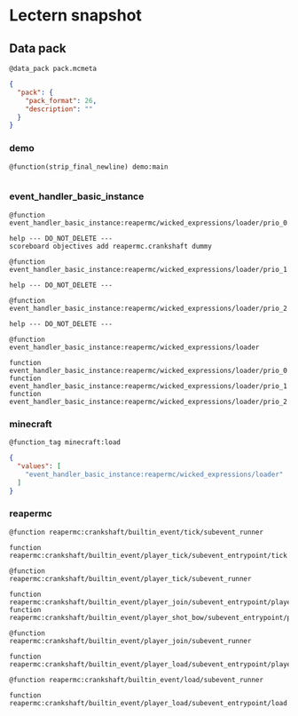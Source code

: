 # Lectern snapshot

## Data pack

`@data_pack pack.mcmeta`

```json
{
  "pack": {
    "pack_format": 26,
    "description": ""
  }
}
```

### demo

`@function(strip_final_newline) demo:main`

```mcfunction

```

### event_handler_basic_instance

`@function event_handler_basic_instance:reapermc/wicked_expressions/loader/prio_0`

```mcfunction
help --- DO_NOT_DELETE ---
scoreboard objectives add reapermc.crankshaft dummy
```

`@function event_handler_basic_instance:reapermc/wicked_expressions/loader/prio_1`

```mcfunction
help --- DO_NOT_DELETE ---
```

`@function event_handler_basic_instance:reapermc/wicked_expressions/loader/prio_2`

```mcfunction
help --- DO_NOT_DELETE ---
```

`@function event_handler_basic_instance:reapermc/wicked_expressions/loader`

```mcfunction
function event_handler_basic_instance:reapermc/wicked_expressions/loader/prio_0
function event_handler_basic_instance:reapermc/wicked_expressions/loader/prio_1
function event_handler_basic_instance:reapermc/wicked_expressions/loader/prio_2
```

### minecraft

`@function_tag minecraft:load`

```json
{
  "values": [
    "event_handler_basic_instance:reapermc/wicked_expressions/loader"
  ]
}
```

### reapermc

`@function reapermc:crankshaft/builtin_event/tick/subevent_runner`

```mcfunction
function reapermc:crankshaft/builtin_event/player_tick/subevent_entrypoint/tick
```

`@function reapermc:crankshaft/builtin_event/player_tick/subevent_runner`

```mcfunction
function reapermc:crankshaft/builtin_event/player_join/subevent_entrypoint/player_tick
function reapermc:crankshaft/builtin_event/player_shot_bow/subevent_entrypoint/player_tick
```

`@function reapermc:crankshaft/builtin_event/player_join/subevent_runner`

```mcfunction
function reapermc:crankshaft/builtin_event/player_load/subevent_entrypoint/player_join
```

`@function reapermc:crankshaft/builtin_event/load/subevent_runner`

```mcfunction
function reapermc:crankshaft/builtin_event/player_load/subevent_entrypoint/load
```
